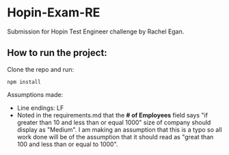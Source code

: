 # Hopin-Exam-RE
Submission for Hopin Test Engineer challenge by Rachel Egan.

## How to run the project:

Clone the repo and run:
```
npm install
```

Assumptions made:
- Line endings: LF
- Noted in the requirements.md that the **# of Employees** field says "if greater than 10 and less than or equal 1000" size of company should display as "Medium". I am making an assumption that this is a typo so all work done will be of the assumption that it should read as "great than 100 and less than or equal to 1000". 